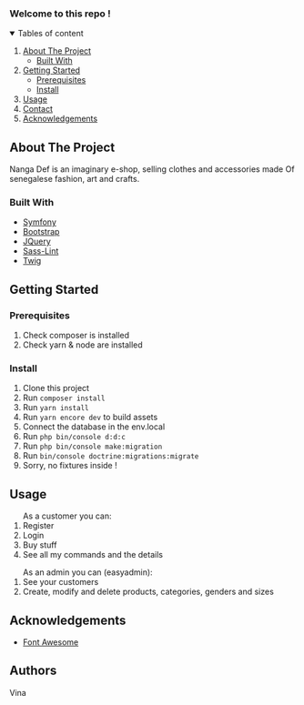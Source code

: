 <h3 class="center">Welcome to this repo !</h3>

<details open="open">
  <summary>Tables of content
</summary>
  <ol>
    <li>
      <a href="#about-the-project">About The Project</a>
      <ul>
        <li><a href="#built-with">Built With</a></li>
      </ul>
    </li>
    <li>
      <a href="#getting-started">Getting Started</a>
      <ul>
        <li><a href="#prerequisites">Prerequisites</a></li>
        <li><a href="#installation">Install</a></li>
      </ul>
    </li>
    <li><a href="#usage">Usage</a></li>
    <li><a href="#contact">Contact</a></li>
    <li><a href="#acknowledgements">Acknowledgements</a></li>
  </ol>
</details>


## About The Project

Nanga Def is an imaginary e-shop, selling clothes and accessories made Of senegalese fashion, art and crafts.

### Built With

* [Symfony](https://github.com/symfony/symfony)
* [Bootstrap](https://getbootstrap.com)
* [JQuery](https://jquery.com)
* [Sass-Lint](https://github.com/sasstools/sass-lint)
* [Twig](https://github.com/twigphp/Twig)


## Getting Started

### Prerequisites

1. Check composer is installed
2. Check yarn & node are installed

### Install

1. Clone this project
2. Run `composer install`
3. Run `yarn install`
4. Run `yarn encore dev` to build assets
5. Connect the database in the env.local
6. Run `php bin/console d:d:c`
7. Run `php bin/console make:migration`
8. Run `bin/console doctrine:migrations:migrate`
9. Sorry, no fixtures inside !


## Usage

 <ol> As a customer you can:
    <li>Register</li>
    <li>Login</li>
    <li>Buy stuff</li>
    <li>See all my commands and the details</li>
</ol>

<ol> As an admin you can (easyadmin):
    <li>See your customers</li>
    <li>Create, modify and delete products, categories, genders and sizes</li>
</ol>


## Acknowledgements

* [Font Awesome](https://fontawesome.com)


## Authors

Vina
